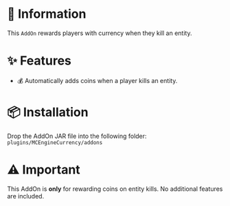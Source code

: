 # 📖 Information

This `AddOn` rewards players with currency when they kill an entity.

# ✨ Features

- 💰 Automatically adds coins when a player kills an entity.

# 📦 Installation

Drop the AddOn JAR file into the following folder: `plugins/MCEngineCurrency/addons`

# ⚠️ Important

This AddOn is **only** for rewarding coins on entity kills. No additional features are included.
